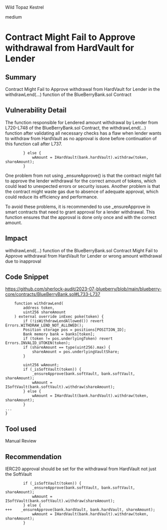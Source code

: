 Wild Topaz Kestrel

medium

# Contract Might Fail to Approve withdrawal from HardVault for Lender
## Summary
Contract Might Fail to Approve withdrawal from HardVault for Lender in the withdrawLend(...) function of the BlueBerryBank.sol Contract
## Vulnerability Detail
The function responsible for Lendered amount withdrawal by Lender from L720-L748 of the BlueBerryBank.sol Contract, the  withdrawLend(...) function after validating all necessary checks has a flaw when lender wants to withdraw from HardVault as no approval is done before continuation of this function call after L737.
```solidity
        } else {
            wAmount = IHardVault(bank.hardVault).withdraw(token, shareAmount);
        }
```
One problem from not using _ensureApprove() is that the contract might fail to approve the lender withdrawal for the correct amount of tokens, which could lead to unexpected errors or security issues. Another problem is that the contract might waste gas due to absence of adequate approval, which could reduce its efficiency and performance.

To avoid these problems, it is recommended to use _ensureApprove in smart contracts that need to grant approval for a lender withdrawal. This function ensures that the approval is done only once and with the correct amount.
## Impact
 withdrawLend(...) function of the BlueBerryBank.sol Contract Might Fail to Approve withdrawal from HardVault for Lender or wrong amount withdrawal due to inapproval
## Code Snippet
https://github.com/sherlock-audit/2023-07-blueberry/blob/main/blueberry-core/contracts/BlueBerryBank.sol#L733-L737
```solidity
    function withdrawLend(
        address token,
        uint256 shareAmount
    ) external override inExec poke(token) {
        if (!isWithdrawLendAllowed()) revert Errors.WITHDRAW_LEND_NOT_ALLOWED();
        Position storage pos = positions[POSITION_ID];
        Bank memory bank = banks[token];
        if (token != pos.underlyingToken) revert Errors.INVALID_UTOKEN(token);
        if (shareAmount == type(uint256).max) {
            shareAmount = pos.underlyingVaultShare;
        }

        uint256 wAmount;
        if (_isSoftVault(token)) {
            _ensureApprove(bank.softVault, bank.softVault, shareAmount);
            wAmount = ISoftVault(bank.softVault).withdraw(shareAmount);
        } else {
            wAmount = IHardVault(bank.hardVault).withdraw(token, shareAmount);
        }
...
}
```
## Tool used

Manual Review

## Recommendation
IERC20 approval should be set for the withdrawal from HardVault not just the SoftVault
```solidity
        if (_isSoftVault(token)) {
            _ensureApprove(bank.softVault, bank.softVault, shareAmount);
            wAmount = ISoftVault(bank.softVault).withdraw(shareAmount);
        } else {
+++    _ensureApprove(bank.hardVault, bank.hardVault, shareAmount);
            wAmount = IHardVault(bank.hardVault).withdraw(token, shareAmount);
        }
```